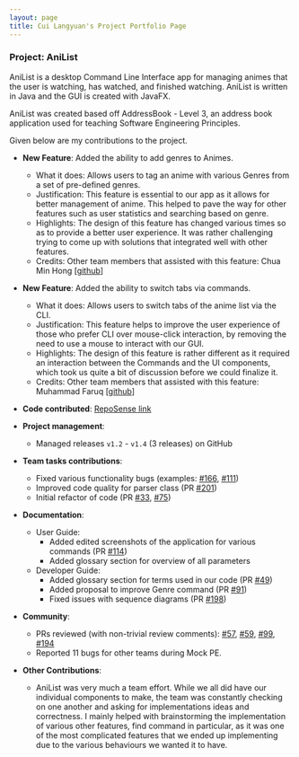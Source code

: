 ```yaml
---
layout: page
title: Cui Langyuan's Project Portfolio Page
---
```


### Project: AniList

AniList is a desktop Command Line Interface app for managing animes that the user is watching, has watched, and finished watching. AniList is written in Java and the GUI is created with JavaFX.

AniList was created based off AddressBook - Level 3, an address book application used for teaching Software Engineering Principles.

Given below are my contributions to the project.

* **New Feature**: Added the ability to add genres to Animes.
  * What it does: Allows users to tag an anime with various Genres from a set of pre-defined genres.
  * Justification: This feature is essential to our app as it allows for better management of anime. This helped to pave the way for other features such as user statistics and searching based on genre.
  * Highlights: The design of this feature has changed various times so as to provide a better user experience. It was rather challenging trying to come up with solutions that integrated well with other features.
  * Credits: Other team members that assisted with this feature: Chua Min Hong [[github](https://github.com/auhc99)]

* **New Feature**: Added the ability to switch tabs via commands.
  * What it does: Allows users to switch tabs of the anime list via the CLI.
  * Justification: This feature helps to improve the user experience of those who prefer CLI over mouse-click interaction, by removing the need to use a mouse to interact with our GUI.
  * Highlights: The design of this feature is rather different as it required an interaction between the Commands and the UI components, which took us quite a bit of discussion before we could finalize it.
  * Credits: Other team members that assisted with this feature: Muhammad Faruq [[github](http://github.com/muhammad-faruq)]

* **Code contributed**: [RepoSense link](https://nus-cs2103-ay2122s1.github.io/tp-dashboard/?search=t10&sort=groupTitle&sortWithin=title&timeframe=commit&mergegroup=&groupSelect=groupByRepos&breakdown=true&checkedFileTypes=docs~functional-code~test-code~other&since=2021-09-17&tabOpen=true&tabType=authorship&tabAuthor=clyveycui&tabRepo=AY2122S1-CS2103T-T10-4%2Ftp%5Bmaster%5D&authorshipIsMergeGroup=false&authorshipFileTypes=docs~functional-code~test-code~other&authorshipIsBinaryFileTypeChecked=false)

* **Project management**:
  * Managed releases `v1.2` - `v1.4` (3 releases) on GitHub

* **Team tasks contributions**:
  * Fixed various functionality bugs (examples: [\#166](https://github.com/AY2122S1-CS2103T-T10-4/tp/issues/166), [\#111](https://github.com/AY2122S1-CS2103T-T10-4/tp/issues/111))
  * Improved code quality for parser class (PR [\#201](https://github.com/AY2122S1-CS2103T-T10-4/tp/pull/201))
  * Initial refactor of code (PR [\#33](https://github.com/AY2122S1-CS2103T-T10-4/tp/pull/33), [\#75](https://github.com/AY2122S1-CS2103T-T10-4/tp/pull/75))

* **Documentation**:
  * User Guide:
    * Added edited screenshots of the application for various commands (PR [\#114](https://github.com/AY2122S1-CS2103T-T10-4/tp/pull/114))
    * Added glossary section for overview of all parameters
  * Developer Guide:
    * Added glossary section for terms used in our code (PR [\#49](https://github.com/AY2122S1-CS2103T-T10-4/tp/pull/49))
    * Added proposal to improve Genre command (PR [\#91](https://github.com/AY2122S1-CS2103T-T10-4/tp/pull/91))
    * Fixed issues with sequence diagrams (PR [\#198](https://github.com/AY2122S1-CS2103T-T10-4/tp/pull/198))

* **Community**:
  * PRs reviewed (with non-trivial review comments): [\#57](https://github.com/AY2122S1-CS2103T-T10-4/tp/pull/57), [\#59](https://github.com/AY2122S1-CS2103T-T10-4/tp/pull/59), [\#99](https://github.com/AY2122S1-CS2103T-T10-4/tp/pull/99), [\#194](https://github.com/AY2122S1-CS2103T-T10-4/tp/pull/194)
  * Reported 11 bugs for other teams during Mock PE.

* **Other Contributions**:
  * AniList was very much a team effort. While we all did have our individual components to make, the team was constantly checking on one another and asking for implementations ideas and correctness. I mainly helped with brainstorming the implementation of various other features, find command in particular, as it was one of the most complicated features that we ended up implementing due to the various behaviours we wanted it to have.

